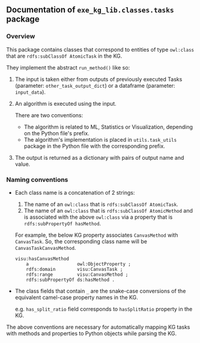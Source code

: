 ## Documentation of `exe_kg_lib.classes.tasks` package

[//]: # (--8<-- [start:content])
### Overview

This package contains classes that correspond to entities of type `owl:class` that are `rdfs:subClassOf AtomicTask` in
the KG.

They implement the abstract `run_method()` like so:

1. The input is taken either from outputs of previously executed Tasks (parameter: `other_task_output_dict`) or a
   dataframe (parameter: `input_data`).
2. An algorithm is executed using the input. 
   
   There are two conventions:
    - The algorithm is related to ML, Statistics or Visualization, depending on
      the Python file's prefix.
    - The algorithm's implementation is placed in `utils.task_utils` package in the Python file with the corresponding prefix.
3. The output is returned as a dictionary with pairs of output name and value.

### Naming conventions

- Each class name is a concatenation of 2 strings:
    1. The name of an `owl:class` that is `rdfs:subClassOf AtomicTask`.
    2. The name of an `owl:class` that is `rdfs:subClassOf AtomicMethod` and is associated with the above `owl:class` via a property that is `rdfs:subPropertyOf hasMethod`.

    For example, the below KG property associates `CanvasMethod` with `CanvasTask`. So, the corresponding class name will be `CanvasTaskCanvasMethod`.
    ```turtle
    visu:hasCanvasMethod
        a                  owl:ObjectProperty ;
        rdfs:domain        visu:CanvasTask ;
        rdfs:range         visu:CanvasMethod ;
        rdfs:subPropertyOf ds:hasMethod .
    ```

- The class fields that contain `_` are the snake-case conversions of the equivalent camel-case property names in the
  KG.

  e.g. `has_split_ratio` field corresponds to `hasSplitRatio` property in the KG.

The above conventions are necessary for automatically mapping KG tasks with methods and properties to Python objects while parsing the KG.

[//]: # (--8<-- [end:content])